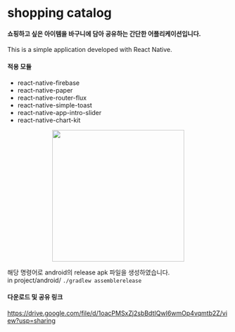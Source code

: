 # shopping catalog
#### 쇼핑하고 싶은 아이템을 바구니에 담아 공유하는 간단한 어플리케이션입니다.
This is a simple application developed with React Native.


#### 적용 모듈
  - react-native-firebase
  - react-native-paper
  - react-native-router-flux
  - react-native-simple-toast
  - react-native-app-intro-slider
  - react-native-chart-kit
<p align="center">
  <img src="https://modernhart.github.io/alias/images/simpleshop_intro1.jpg" width="300">
</p>
    
  해당 명령어로 android의 release apk 파일을 생성하였습니다.<br />
in project/android/ `./gradlew assemblerelease`

#### 다운로드 및 공유 링크
https://drive.google.com/file/d/1oacPMSxZj2sbBdtIQwI6wmOp4vqmtb2Z/view?usp=sharing
